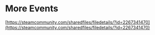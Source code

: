 # More Events

[https://steamcommunity.com/sharedfiles/filedetails/?id=2267341470](https://steamcommunity.com/sharedfiles/filedetails/?id=2267341470)